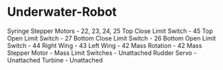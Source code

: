# Underwater-Robot

Syringe Stepper Motors - 22, 23, 24, 25
Top Close Limit Switch - 45
Top Open Limit Switch - 27
Bottom Close Limit Switch - 26
Bottom Open Limit Switch - 44
Right Wing - 43
Left Wing - 42
Mass Rotation - 42
Mass Stepper Motor -
Mass Limit Switches - Unattached
Rudder Servo - Unattached
Turbine - Unattached

